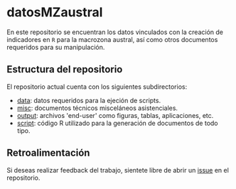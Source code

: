 # datosMZaustral

En este repositorio se encuentran los datos vinculados con la creación de indicadores en `R` para la macrozona austral, así como otros documentos requeridos para su manipulación.

## Estructura del repositorio

El repositorio actual cuenta con los siguientes subdirectorios:

-  [data](data#data): datos requeridos para la ejeción de scripts.
-  [misc](misc): documentos técnicos misceláneos asistenciales.
-  [output](output): archivos 'end-user' como figuras, tablas, aplicaciones, etc.
-  [script](script): código R utilizado para la generación de documentos de todo tipo.

## Retroalimentación

Si deseas realizar feedback del trabajo, sientete libre de abrir un [issue](https://github.com/matcasti/pasantiaANID/issues) en el repositorio.
